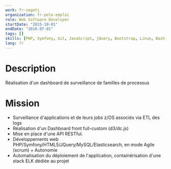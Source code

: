 ```yaml
---
work: fr-sogeti
organization: fr-pole-emploi
role: Web Software Developer
startDate: "2015-10-01"
endDate: "2016-07-01"
tags: []
skills: [PHP, Symfony, Git, JavaScript, jQuery, Bootstrap, Linux, Bash, RHEL, Docker, Agile, Scrum, MySQL, HTML, CSS, PHPUnit, Elasticsearch, GitLab, XML, UML, D3, DCJS]
lang: fr
---
```


# Description

Réalisation d'un dashboard de surveillance de familles de processus

# Mission

- Surveillance d'applications et de leurs jobs z/OS associés via ETL des logs
- Réalisation d'un Dashboard front full-custom (d3/dc.js)
- Mise en place d'une API RESTful.
- Développements web PHP/Symfony/HTML5/JQuery/MySQL/Elasticsearch, en mode Agile (scrum) + Autonomie
- Automatisation du déploiement de l'application, containérisation d'une stack ELK dédiée au projet

